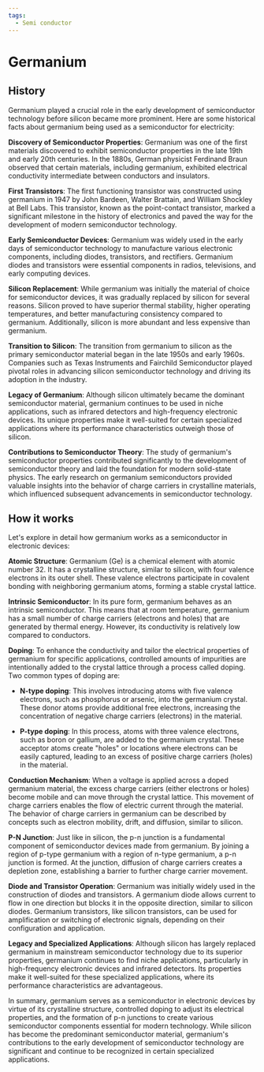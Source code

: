 ```yaml
---
tags:
  - Semi conductor
---
```


# Germanium

## History

Germanium played a crucial role in the early development of semiconductor technology before silicon became more prominent. Here are some historical facts about germanium being used as a semiconductor for electricity:

**Discovery of Semiconductor Properties**: Germanium was one of the first materials discovered to exhibit semiconductor properties in the late 19th and early 20th centuries. In the 1880s, German physicist Ferdinand Braun observed that certain materials, including germanium, exhibited electrical conductivity intermediate between conductors and insulators.

**First Transistors**: The first functioning transistor was constructed using germanium in 1947 by John Bardeen, Walter Brattain, and William Shockley at Bell Labs. This transistor, known as the point-contact transistor, marked a significant milestone in the history of electronics and paved the way for the development of modern semiconductor technology.

**Early Semiconductor Devices**: Germanium was widely used in the early days of semiconductor technology to manufacture various electronic components, including diodes, transistors, and rectifiers. Germanium diodes and transistors were essential components in radios, televisions, and early computing devices.

**Silicon Replacement**: While germanium was initially the material of choice for semiconductor devices, it was gradually replaced by silicon for several reasons. Silicon proved to have superior thermal stability, higher operating temperatures, and better manufacturing consistency compared to germanium. Additionally, silicon is more abundant and less expensive than germanium.

**Transition to Silicon**: The transition from germanium to silicon as the primary semiconductor material began in the late 1950s and early 1960s. Companies such as Texas Instruments and Fairchild Semiconductor played pivotal roles in advancing silicon semiconductor technology and driving its adoption in the industry.

**Legacy of Germanium**: Although silicon ultimately became the dominant semiconductor material, germanium continues to be used in niche applications, such as infrared detectors and high-frequency electronic devices. Its unique properties make it well-suited for certain specialized applications where its performance characteristics outweigh those of silicon.

**Contributions to Semiconductor Theory**: The study of germanium's semiconductor properties contributed significantly to the development of semiconductor theory and laid the foundation for modern solid-state physics. The early research on germanium semiconductors provided valuable insights into the behavior of charge carriers in crystalline materials, which influenced subsequent advancements in semiconductor technology.

## How it works

Let's explore in detail how germanium works as a semiconductor in electronic devices:

**Atomic Structure**: Germanium (Ge) is a chemical element with atomic number 32. It has a crystalline structure, similar to silicon, with four valence electrons in its outer shell. These valence electrons participate in covalent bonding with neighboring germanium atoms, forming a stable crystal lattice.

**Intrinsic Semiconductor**: In its pure form, germanium behaves as an intrinsic semiconductor. This means that at room temperature, germanium has a small number of charge carriers (electrons and holes) that are generated by thermal energy. However, its conductivity is relatively low compared to conductors.

**Doping**: To enhance the conductivity and tailor the electrical properties of germanium for specific applications, controlled amounts of impurities are intentionally added to the crystal lattice through a process called doping. Two common types of doping are:

   - **N-type doping**: This involves introducing atoms with five valence electrons, such as phosphorus or arsenic, into the germanium crystal. These donor atoms provide additional free electrons, increasing the concentration of negative charge carriers (electrons) in the material.

   - **P-type doping**: In this process, atoms with three valence electrons, such as boron or gallium, are added to the germanium crystal. These acceptor atoms create "holes" or locations where electrons can be easily captured, leading to an excess of positive charge carriers (holes) in the material.

**Conduction Mechanism**: When a voltage is applied across a doped germanium material, the excess charge carriers (either electrons or holes) become mobile and can move through the crystal lattice. This movement of charge carriers enables the flow of electric current through the material. The behavior of charge carriers in germanium can be described by concepts such as electron mobility, drift, and diffusion, similar to silicon.

**P-N Junction**: Just like in silicon, the p-n junction is a fundamental component of semiconductor devices made from germanium. By joining a region of p-type germanium with a region of n-type germanium, a p-n junction is formed. At the junction, diffusion of charge carriers creates a depletion zone, establishing a barrier to further charge carrier movement.

**Diode and Transistor Operation**: Germanium was initially widely used in the construction of diodes and transistors. A germanium diode allows current to flow in one direction but blocks it in the opposite direction, similar to silicon diodes. Germanium transistors, like silicon transistors, can be used for amplification or switching of electronic signals, depending on their configuration and application.

**Legacy and Specialized Applications**: Although silicon has largely replaced germanium in mainstream semiconductor technology due to its superior properties, germanium continues to find niche applications, particularly in high-frequency electronic devices and infrared detectors. Its properties make it well-suited for these specialized applications, where its performance characteristics are advantageous.

In summary, germanium serves as a semiconductor in electronic devices by virtue of its crystalline structure, controlled doping to adjust its electrical properties, and the formation of p-n junctions to create various semiconductor components essential for modern technology. While silicon has become the predominant semiconductor material, germanium's contributions to the early development of semiconductor technology are significant and continue to be recognized in certain specialized applications.